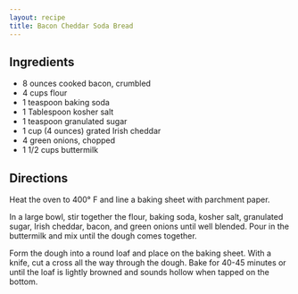 ```yaml
---
layout: recipe
title: Bacon Cheddar Soda Bread
---
```


## Ingredients

- 8 ounces cooked bacon, crumbled
- 4 cups flour
- 1 teaspoon baking soda
- 1 Tablespoon kosher salt
- 1 teaspoon granulated sugar
- 1 cup (4 ounces) grated Irish cheddar
- 4 green onions, chopped
- 1 1/2 cups buttermilk

## Directions

Heat the oven to 400° F and line a baking sheet with parchment paper.

In a large bowl, stir together the flour, baking soda, kosher salt,
granulated sugar, Irish cheddar, bacon, and green onions until well
blended. Pour in the buttermilk and mix until the dough comes together.

Form the dough into a round loaf and place on the baking sheet. With a
knife, cut a cross all the way through the dough. Bake for 40-45 minutes
or until the loaf is lightly browned and sounds hollow when tapped on
the bottom.
